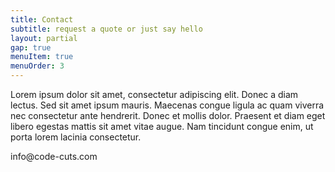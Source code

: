 ```yaml
---
title: Contact
subtitle: request a quote or just say hello
layout: partial
gap: true
menuItem: true
menuOrder: 3
---
```


Lorem ipsum dolor sit amet, consectetur adipiscing elit. Donec a diam lectus. Sed sit amet ipsum mauris. Maecenas congue ligula ac quam viverra nec consectetur ante hendrerit. Donec et mollis dolor. Praesent et diam eget libero egestas mattis sit amet vitae augue. Nam tincidunt congue enim, ut porta lorem lacinia consectetur.

<div class="email">info@code-cuts.com</div>